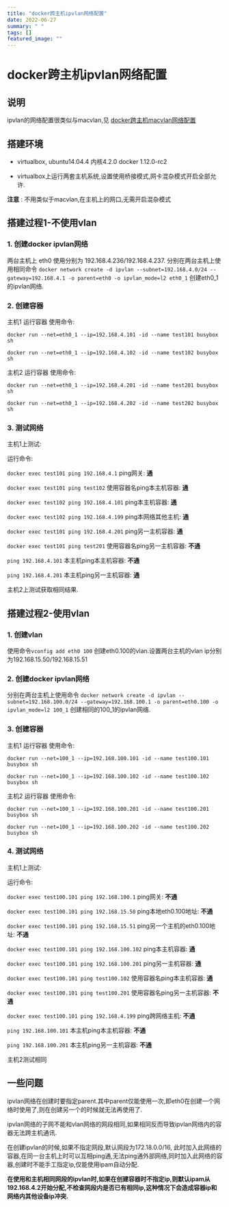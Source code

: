 ```yaml
---
title: "docker跨主机ipvlan网络配置"
date: 2022-06-27
summary: " "
tags: []
featured_image: ""
---
```


# docker跨主机ipvlan网络配置

## 说明

ipvlan的网络配置很类似与macvlan,见 [docker跨主机macvlan网络配置](docker跨主机macvlan网络配置.md)

## 搭建环境

* virtualbox, ubuntu14.04.4 内核4.2.0 docker 1.12.0-rc2

* virtualbox上运行两套主机系统,设置使用桥接模式,网卡混杂模式开启全部允许.

**注意** : 不用类似于macvlan,在主机上的网口,无需开启混杂模式

## 搭建过程1-不使用vlan

### 1. 创建docker ipvlan网络

两台主机上 eth0 使用分别为 192.168.4.236/192.168.4.237. 分别在两台主机上使用相同命令 `docker network create -d ipvlan --subnet=192.168.4.0/24 --gateway=192.168.4.1 -o parent=eth0 -o ipvlan_mode=l2 eth0_1` 创建eth0_1的ipvlan网络.

### 2. 创建容器

主机1 运行容器 使用命令:

`docker run --net=eth0_1 --ip=192.168.4.101 -id --name test101 busybox sh`

`docker run --net=eth0_1 --ip=192.168.4.102 -id --name test102 busybox sh`

主机2 运行容器 使用命令:

`docker run --net=eth0_1 --ip=192.168.4.201 -id --name test201 busybox sh`

`docker run --net=eth0_1 --ip=192.168.4.202 -id --name test202 busybox sh`

### 3. 测试网络

主机1上测试:

运行命令:

`docker exec test101 ping 192.168.4.1` ping网关: **通**

`docker exec test101 ping test102` 使用容器名ping本主机容器: **通**

`docker exec test102 ping 192.168.4.101` ping本主机容器: **通**

`docker exec test102 ping 192.168.4.199` ping本网络其他主机: **通**

`docker exec test101 ping 192.168.4.201` ping另一主机容器: **通**

`docker exec test101 ping test201` 使用容器名ping另一主机容器: **不通**

`ping 192.168.4.101` 本主机ping本主机容器: **不通**

`ping 192.168.4.201` 本主机ping另一主机容器: **通**

主机2上测试获取相同结果.

## 搭建过程2-使用vlan

### 1. 创建vlan

使用命令`vconfig add eth0 100` 创建eth0.100的vlan.设置两台主机的vlan ip分别为192.168.15.50/192.168.15.51

### 2. 创建docker ipvlan网络

分别在两台主机上使用命令 `docker network create -d ipvlan --subnet=192.168.100.0/24 --gateway=192.168.100.1 -o parent=eth0.100 -o ipvlan_mode=l2 100_1` 创建相同的100_1的ipvlan网络.

### 3. 创建容器

主机1 运行容器 使用命令:

`docker run --net=100_1 --ip=192.168.100.101 -id --name test100.101 busybox sh`

`docker run --net=100_1 --ip=192.168.100.102 -id --name test100.102 busybox sh`

主机2 运行容器 使用命令:

`docker run --net=100_1 --ip=192.168.100.201 -id --name test100.201 busybox sh`

`docker run --net=100_1 --ip=192.168.100.202 -id --name test100.202 busybox sh`

### 4. 测试网络

主机1上测试:

运行命令:

`docker exec test100.101 ping 192.168.100.1` ping网关: **不通**

`docker exec test100.101 ping 192.168.15.50` ping本地eth0.100地址: **不通**

`docker exec test100.101 ping 192.168.15.51` ping另一个主机的eth0.100地址: **不通**

`docker exec test100.101 ping 192.168.100.102` ping本主机容器: **通**

`docker exec test100.101 ping 192.168.100.201` ping另一主机容器: **通**

`docker exec test100.101 ping test100.102` 使用容器名ping本主机容器: **通**

`docker exec test100.101 ping test100.201` 使用容器名ping另一主机容器: **不通**

`docker exec test100.101 ping 192.168.4.199` ping跨网络主机: **不通**

`ping 192.168.100.101` 本主机ping本主机容器: **不通**

`ping 192.168.100.201` 本主机ping另一主机容器: **不通**

主机2测试相同

## 一些问题

ipvlan网络在创建时要指定parent.其中parent仅能使用一次,即eth0在创建一个网络时使用了,则在创建另一个的时候就无法再使用了.

ipvlan网络的子网不能和vlan网络的网段相同,如果相同反而导致ipvlan网络内的容器无法跨主机通讯.

在创建ipvlan的时候,如果不指定网段,默认网段为172.18.0.0/16, 此时加入此网络的容器,在同一台主机上时可以互相ping通,无法ping通外部网络,同时加入此网络的容器,创建时不能手工指定ip,仅能使用ipam自动分配.

**在使用和主机相同网段的ipvlan时,如果在创建容器时不指定ip,则默认ipam从192.168.4.2开始分配,不检查网段内是否已有相同ip,这种情况下会造成容器ip和网络内其他设备ip冲突.**
